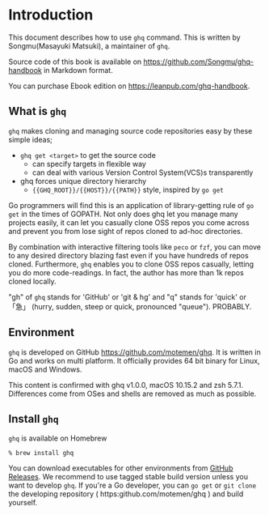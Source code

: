 # Introduction

This document describes how to use `ghq` command. This is written by Songmu(Masayuki Matsuki), a maintainer of `ghq`.

Source code of this book is available on <https://github.com/Songmu/ghq-handbook> in Markdown format.

You can purchase Ebook edition on <https://leanpub.com/ghq-handbook>.

## What is `ghq`

`ghq` makes cloning and managing source code repositories easy by these simple ideas;

- `ghq get <target>` to get the source code
    - can specify targets in flexible way
    - can deal with various Version Control System(VCS)s transparently
- ghq forces unique directory hierarchy
    - `{{GHQ_ROOT}}/{{HOST}}/{{PATH}}` style, inspired by `go get`

Go programmers will find this is an application of library-getting rule of `go get` in the times of GOPATH. Not only does ghq let you manage many projects easily, it can let you casually clone OSS repos you come across and prevent you from lose sight of repos cloned to ad-hoc directories. 

By combination with interactive filtering tools like `peco` or `fzf`, you can move to any desired directory blazing fast even if you have hundreds of repos cloned. Furthermore, `ghq` enables you to clone OSS repos casually, letting you do more code-readings. In fact, the author has more than 1k repos cloned locally.

"gh" of `ghq` stands for 'GitHub' or 'git & hg' and "q" stands for 'quick' or 「急」 (hurry, sudden, steep or quick, pronounced "queue"). PROBABLY.

## Environment

`ghq` is developed on GitHub <https://github.com/motemen/ghq>. It is written in Go and works on multi platform. It officially provides 64 bit binary for Linux, macOS and Windows.

This content is confirmed with ghq v1.0.0, macOS 10.15.2 and zsh 5.7.1. Differences come from OSes and shells are removed as much as possible.

## Install `ghq`

`ghq` is available on Homebrew

```console
% brew install ghq
```

You can download executables for other environments from [GitHub Releases](https://github.com/motemen/ghq/releases).
We recommend to use tagged stable build version unless you want to develop `ghq`. If you're a Go developer, you can `go get` or `git clone` the developing repository ( https:github.com/motemen/ghq ) and build yourself.

